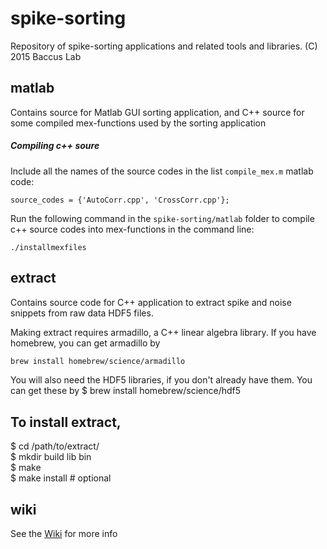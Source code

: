 spike-sorting
=============

Repository of spike-sorting applications and related tools and libraries.
(C) 2015 Baccus Lab

matlab
------

Contains source for Matlab GUI sorting application, and C++ source for some
compiled mex-functions used by the sorting application

##### Compiling c++ soure
Include all the names of the source codes in the list `compile_mex.m` matlab code:

    source_codes = {'AutoCorr.cpp', 'CrossCorr.cpp'};
  
Run the following command in the `spike-sorting/matlab` folder to compile c++ source 
codes into mex-functions in the command line:

    ./installmexfiles

extract
-------

Contains source code for C++ application to extract spike and noise snippets
from raw data HDF5 files.

Making extract requires armadillo, a C++ linear algebra library. If you have homebrew, you can get
armadillo by  
```bash
brew install homebrew/science/armadillo 
```

You will also need the HDF5 libraries, if you don't already have them. You can get these by
$ brew install homebrew/science/hdf5

To install extract,
-------
$ cd /path/to/extract/  
$ mkdir build lib bin   
$ make    
$ make install # optional  

wiki
----

See the [Wiki](https://github.com/baccuslab/spike-sorting/wiki) for more info
